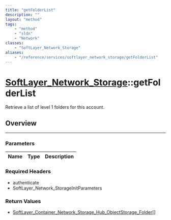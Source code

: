 ```yaml
---
title: "getFolderList"
description: ""
layout: "method"
tags:
    - "method"
    - "sldn"
    - "Network"
classes:
    - "SoftLayer_Network_Storage"
aliases:
    - "/reference/services/softlayer_network_storage/getFolderList"
---
```

# [SoftLayer_Network_Storage](/reference/services/SoftLayer_Network_Storage)::getFolderList


Retrieve a list of level 1 folders for this account.


## Overview 


-----

### Parameters 
|Name | Type | Description |
| --- | --- | --- |


### Required Headers
* authenticate
* SoftLayer_Network_StorageInitParameters


### Return Values
* <a href='/reference/datatypes/SoftLayer_Container_Network_Storage_Hub_ObjectStorage_Folder'>SoftLayer_Container_Network_Storage_Hub_ObjectStorage_Folder[] </a>





